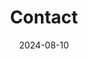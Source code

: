 ---
title: "Contact"
date: 2024-08-10
slug: "contact"
menu:
    main:
        weight: 2
        params:
            icon: contacts
---